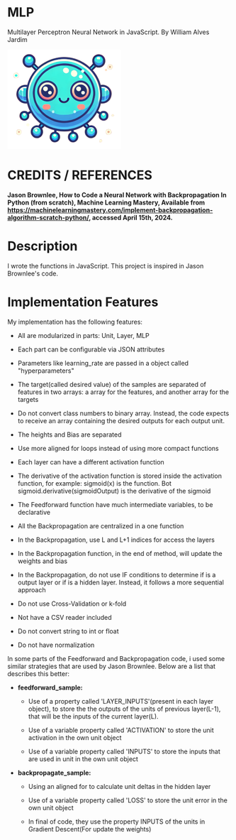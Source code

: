# MLP
Multilayer Perceptron Neural Network in JavaScript.
By William Alves Jardim

![Logo](./images/logo/logo256x256.png)

# CREDITS / REFERENCES
**Jason Brownlee, How to Code a Neural Network with Backpropagation In Python (from scratch), Machine Learning Mastery, Available from https://machinelearningmastery.com/implement-backpropagation-algorithm-scratch-python/, accessed April 15th, 2024.**

# Description
I wrote the functions in JavaScript. This project is inspired in Jason Brownlee's code. 

# Implementation Features
My implementation has the following features:

   - All are modularized in parts: Unit, Layer, MLP

   - Each part can be configurable via JSON attributes

   - Parameters like learning_rate are passed in a object called "hyperparameters"

   - The target(called desired value) of the samples are separated of features in two arrays: a array for the features, and another array for the targets

   - Do not convert class numbers to binary array. Instead, the code expects to receive an array containing the desired outputs for each output unit.

   - The heights and Bias are separated 

   - Use more aligned for loops instead of using more compact functions

   - Each layer can have a different activation function

   - The derivative of the activation function is stored inside the activation function, for example: sigmoid(x) is the function. Bot sigmoid.derivative(sigmoidOutput) is the derivative of the sigmoid

   - The Feedforward function have much intermediate variables, to be declarative

   - All the Backpropagation are centralized in a one function

   - In the Backpropagation, use L and L+1 indices for access the layers

   - In the Backpropagation function, in the end of method, will update the weights and bias

   - In the Backpropagation, do not use IF conditions to determine if is a output layer or if is a hidden layer. Instead, it follows a more sequential approach

   - Do not use Cross-Validation or k-fold

   - Not have a CSV reader included

   - Do not convert string to int or float

   - Do not have normalization

In some parts of the Feedforward and Backpropagation code, i used some similar strategies that are used by Jason Brownlee. Below are a list that describes this better:

  - **feedforward_sample:**

      - Use of a property called 'LAYER_INPUTS'(present in each layer object), to store the the outputs of the units of previous layer(L-1), that will be the inputs of the current layer(L).

      - Use of a variable property called 'ACTIVATION' to store the unit activation in the own unit object

      - Use of a variable property called 'INPUTS' to store the inputs that are used in unit in the own unit object

  - **backpropagate_sample:**
      
      - Using an aligned for to calculate unit deltas in the hidden layer

      - Use of a variable property called 'LOSS' to store the unit error in the own unit object

      - In final of code, they use the property INPUTS of the units in Gradient Descent(For update the weights)


